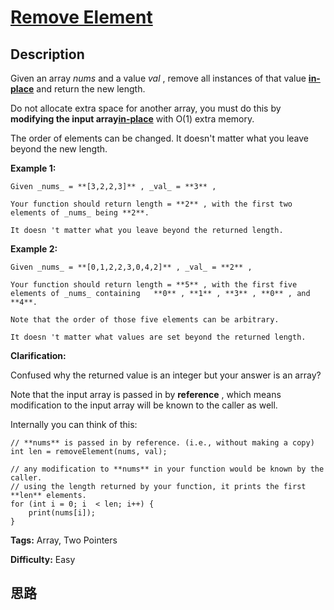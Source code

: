 # [Remove Element][title]

## Description

Given an array _nums_ and a value _val_ , remove all instances of that value
[**in-place**](https://en.wikipedia.org/wiki/In-place_algorithm) and return
the new length.

Do not allocate extra space for another array, you must do this by **modifying
the input array[in-place](https://en.wikipedia.org/wiki/In-place_algorithm)**
with O(1) extra memory.

The order of elements can be changed. It doesn't matter what you leave beyond
the new length.

**Example 1:**
            Given _nums_ = **[3,2,2,3]** , _val_ = **3** ,        Your function should return length = **2** , with the first two elements of _nums_ being **2**.        It doesn 't matter what you leave beyond the returned length.    

**Example 2:**
            Given _nums_ = **[0,1,2,2,3,0,4,2]** , _val_ = **2** ,        Your function should return length = **5** , with the first five elements of _nums_ containing   **0** , **1** , **3** , **0** , and  **4**.        Note that the order of those five elements can be arbitrary.        It doesn 't matter what values are set beyond the returned length.

**Clarification:**

Confused why the returned value is an integer but your answer is an array?

Note that the input array is passed in by **reference** , which means
modification to the input array will be known to the caller as well.

Internally you can think of this:
            // **nums** is passed in by reference. (i.e., without making a copy)    int len = removeElement(nums, val);        // any modification to **nums** in your function would be known by the caller.    // using the length returned by your function, it prints the first **len** elements.    for (int i = 0; i  < len; i++) {        print(nums[i]);    }


**Tags:** Array, Two Pointers

**Difficulty:** Easy

## 思路

[title]: https://leetcode.com/problems/remove-element
